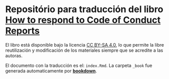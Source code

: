 # Repositório para traducción del libro [How to respond to Code of Conduct Reports](https://frameshiftconsulting.com/resources/code-of-conduct-book/)

El libro está disponible bajo la licencia [CC BY-SA 4.0](https://creativecommons.org/licenses/by-sa/4.0/), lo que permite la libre reutilización y modificación de los materiales siempre que se acredite a las autoras.

El documento con la traducción es el: `index.Rmd`. La carpeta `_book` fue generada automaticamente por [**bookdown**](https://bookdown.org/).

